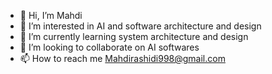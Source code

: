 - 👋 Hi, I’m Mahdi
- 👀 I’m interested in AI and software architecture and design
- 🌱 I’m currently learning system architecture and design
- 💞️ I’m looking to collaborate on AI softwares
- 📫 How to reach me Mahdirashidi998@gmail.com
